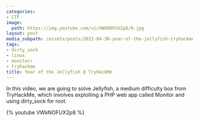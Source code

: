 ```yaml
---
categories:
- CTF
image:
  path: https://img.youtube.com/vi/VWkNOFUX2p8/0.jpg
layout: post
media_subpath: /assets/posts/2021-04-30-year-of-the-jellyfish-tryhackme
tags:
- dirty_sock
- linux
- monitorr
- tryhackme
title: Year of the Jellyfish @ TryHackMe
---
```


In this video, we are going to solve Jellyfish, a medium difficulty box from TryHackMe, which involves exploiting a PHP web app called Monitor and using dirty\_sock for root.

{% youtube VWkNOFUX2p8 %}